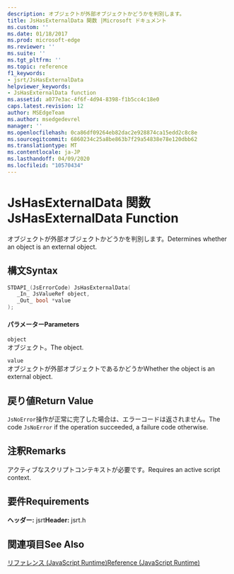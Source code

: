 ```yaml
---
description: オブジェクトが外部オブジェクトかどうかを判別します。
title: JsHasExternalData 関数 |Microsoft ドキュメント
ms.custom: ''
ms.date: 01/18/2017
ms.prod: microsoft-edge
ms.reviewer: ''
ms.suite: ''
ms.tgt_pltfrm: ''
ms.topic: reference
f1_keywords:
- jsrt/JsHasExternalData
helpviewer_keywords:
- JsHasExternalData function
ms.assetid: a077e3ac-4f6f-4d94-8398-f1b5cc4c18e0
caps.latest.revision: 12
author: MSEdgeTeam
ms.author: msedgedevrel
manager: ''
ms.openlocfilehash: 0ca86df09264eb82dac2e928874ca15edd2c8c8e
ms.sourcegitcommit: 6860234c25a8be863b7f29a54838e78e120dbb62
ms.translationtype: MT
ms.contentlocale: ja-JP
ms.lasthandoff: 04/09/2020
ms.locfileid: "10570434"
---
```

# <span data-ttu-id="2e777-103">JsHasExternalData 関数</span><span class="sxs-lookup"><span data-stu-id="2e777-103">JsHasExternalData Function</span></span>
<span data-ttu-id="2e777-104">オブジェクトが外部オブジェクトかどうかを判別します。</span><span class="sxs-lookup"><span data-stu-id="2e777-104">Determines whether an object is an external object.</span></span>  
  
## <span data-ttu-id="2e777-105">構文</span><span class="sxs-lookup"><span data-stu-id="2e777-105">Syntax</span></span>  
  
```cpp  
STDAPI_(JsErrorCode) JsHasExternalData(  
   _In_ JsValueRef object,  
   _Out_ bool *value  
);  
```  
  
#### <span data-ttu-id="2e777-106">パラメーター</span><span class="sxs-lookup"><span data-stu-id="2e777-106">Parameters</span></span>  
 `object`  
 <span data-ttu-id="2e777-107">オブジェクト。</span><span class="sxs-lookup"><span data-stu-id="2e777-107">The object.</span></span>  
  
 `value`  
 <span data-ttu-id="2e777-108">オブジェクトが外部オブジェクトであるかどうか</span><span class="sxs-lookup"><span data-stu-id="2e777-108">Whether the object is an external object.</span></span>  
  
## <span data-ttu-id="2e777-109">戻り値</span><span class="sxs-lookup"><span data-stu-id="2e777-109">Return Value</span></span>  
 <span data-ttu-id="2e777-110">`JsNoError`操作が正常に完了した場合は、エラーコードは返されません。</span><span class="sxs-lookup"><span data-stu-id="2e777-110">The code `JsNoError` if the operation succeeded, a failure code otherwise.</span></span>  
  
## <span data-ttu-id="2e777-111">注釈</span><span class="sxs-lookup"><span data-stu-id="2e777-111">Remarks</span></span>  
 <span data-ttu-id="2e777-112">アクティブなスクリプトコンテキストが必要です。</span><span class="sxs-lookup"><span data-stu-id="2e777-112">Requires an active script context.</span></span>  
  
## <span data-ttu-id="2e777-113">要件</span><span class="sxs-lookup"><span data-stu-id="2e777-113">Requirements</span></span>  
 <span data-ttu-id="2e777-114">**ヘッダー:** jsrt</span><span class="sxs-lookup"><span data-stu-id="2e777-114">**Header:** jsrt.h</span></span>  
  
## <span data-ttu-id="2e777-115">関連項目</span><span class="sxs-lookup"><span data-stu-id="2e777-115">See Also</span></span>  
 [<span data-ttu-id="2e777-116">リファレンス (JavaScript Runtime)</span><span class="sxs-lookup"><span data-stu-id="2e777-116">Reference (JavaScript Runtime)</span></span>](../chakra-hosting/reference-javascript-runtime.md)